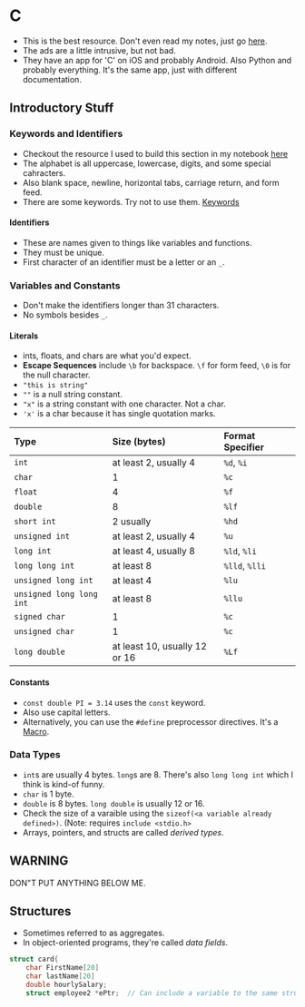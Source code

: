 # C

* This is the best resource. Don't even read my notes, just go [here](https://www.programiz.com/c-programming/c-keywords-identifier). 
* The ads are a little intrusive, but not bad.
* They have an app for 'C' on iOS and probably Android. Also Python and probably everything. It's the same app, just with different documentation.

## Introductory Stuff

### Keywords and Identifiers

* Checkout the resource I used to build this section in my notebook [here](https://www.programiz.com/c-programming/c-keywords-identifier)
* The alphabet is all uppercase, lowercase, digits, and some special cahracters. 
* Also blank space, newline, horizontal tabs, carriage return, and form feed.
* There are some keywords. Try not to use them. [Keywords](https://www.programiz.com/c-programming/c-keywords-identifier)

#### Identifiers

* These are names given to things like variables and functions.
* They must be unique.
* First character of an identifier must be a letter or an `_`.

### Variables and Constants

* Don't make the identifiers longer than 31 characters.
* No symbols besides `_`.

#### Literals

* ints, floats, and chars are what you'd expect.
* **Escape Sequences** include `\b` for backspace. `\f` for form feed, `\0` is for the null character.
* `"this is string"`
* `""` is a null string constant.
* `"x"` is a string constant with one character. Not a char.
* `'x'` is a char because it has single quotation marks.

| Type | Size \(bytes\) | Format Specifier |
| :--- | :--- | :--- |
| `int` | at least 2, usually 4 | `%d`, `%i` |
| `char` | 1 | `%c` |
| `float` | 4 | `%f` |
| `double` | 8 | `%lf` |
| `short int` | 2 usually | `%hd` |
| `unsigned int` | at least 2, usually 4 | `%u` |
| `long int` | at least 4, usually 8 | `%ld`, `%li` |
| `long long int` | at least 8 | `%lld`, `%lli` |
| `unsigned long int` | at least 4 | `%lu` |
| `unsigned long long int` | at least 8 | `%llu` |
| `signed char` | 1 | `%c` |
| `unsigned char` | 1 | `%c` |
| `long double` | at least 10, usually 12 or 16 | `%Lf` |

#### Constants

* `const double PI = 3.14` uses the `const` keyword.
* Also use capital letters.
* Alternatively, you can use the `#define` preprocessor directives. It's a [Macro](https://www.programiz.com/c-programming/c-preprocessor-macros).

### Data Types

* `int`s are usually 4 bytes. `long`s are 8. There's also `long long int` which I think is kind-of funny.
* `char` is 1 byte.
* `double` is 8 bytes. `long double` is usually 12 or 16.
* Check the size of a varaible using the `sizeof(<a variable already defined>)`. \(Note: requires `include <stdio.h>`
* Arrays, pointers, and structs are called _derived types_.

## WARNING

DON"T PUT ANYTHING BELOW ME.

## Structures

* Sometimes referred to as aggregates.
* In object-oriented programs, they're called _data fields_.

```c
struct card{
    char FirstName[20]
    char lastName[20]
    double hourlySalary;
    struct employee2 *ePtr;  // Can include a variable to the same structure.
```

